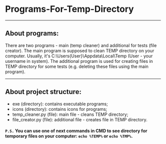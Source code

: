 # Programs-For-Temp-Directory

---

## About programs:

There are two programs - main (temp cleaner) and additional for tests (file creator).
The main program is supposed to clean TEMP directory on your computer. Usually, it's C:\Users\{User}\Appdata\Local\Temp (User - your username in system).
The additional program is used for creating files in TEMP directory for some tests (e.g. deleting these files using the main program).

---

## About project structure:

- exe (directory): contains executable programs;
- icons (directory): contains icons for programs;
- temp_cleaner.py (file): main file - cleans TEMP directory;
- file_creator.py (file): additional file - creates file in TEMP directory.

#### `P.S.` You can use one of next commands in CMD to see directory for temporary files on your computer: `echo %TEMP%` or `echo %TMP%`.